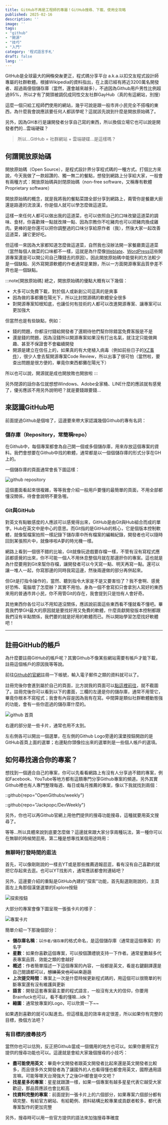 ```yaml
---
title: GitHub不再是工程師的專屬！GitHub搜尋、下載、使用全攻略
published: 2025-02-16
description: ''
image: ''
tags: 
- "github"
- "開源"
- "技巧"
- "入門"
category: '程式語言手札'
draft: false 
lang: ''
---
```


GitHub是全球最大的~~同性交友~~更正，程式碼分享平台 a.k.a.以扣交友程式設計師專屬的社群軟體。根據Wikipedia的資料指出，在上面已經有將近3200萬名開發者、超過兩億個儲存庫（當然，還會越來越多），不過因為Github用戶男性比例超過95%，所以才有了開頭被調侃成同性交友社群GayHub（真的有這網站，別搜）

這麼一個只給工程師們使用的網站，幾乎可說是跟一般市井小民完全不搭嘎的東西，為什麼我會說應該要任何人都該學呢？這就該先說到什麼是開放原始碼了。

另外，因為GH本行是讓開發者分享自己寫的東西，所以換個立場它也可以說是開發者們的...雲端硬碟？

> 所以...GitHub = 社群網站 + 雲端硬碟...是這樣嗎？

## 何謂開放原始碼

開放原始碼（Open Source），是程式設計界分享程式碼的一種方式。打個比方來說，今天我做了一款超讚的、獨一無二的餐點，想發到網路上分享給大家，一般會有兩種方式：開放原始碼與封閉原始碼（non-free software，又稱專有軟體 Proprietary software）

開放原始碼的概念，就是我將我的餐點菜譜全部分享到網路上，甭管你是餐廳大廚還是路邊的流浪漢，你是個人就可以學怎麼做這道菜。

這樣一來任何人都可以做出我的這道菜，也可以依照自己的口味改變這道菜的調味、食材，你喜歡辣一點就改辣一點、因為宗教你不吃豬肉也可以把豬肉換成雞肉。更棒的是你還可以把你調整過的口味分享給原作者（我），然後大家一起改善這道菜，讓它更好吃。

但這樣一來因為大家都知道怎麼做這道菜，自然我也沒辦法開一家餐廳賣這道菜（當然每個人做菜的口味都不一樣，這就是為什麼像[Weblate](https://weblate.org/zh-hant/)、[WordPress](https://wordpress.org/)這些開源專案還是可以開公司自己賺錢去的原因）。因此開放原始碼中能營利的方法較少是一個缺點、另外寫開源軟體的作者通常是業餘，所以一方面開源專案品質參差不齊也是一個缺點。

:::note[開放原始碼]
總之，開放原始碼的優點大概有以下幾個：

- 大多可以免費下載，對於個人或新創公司這真的是爽事
- 因為做的事都攤在陽光下，所以比封閉源碼的軟體安全很多
- 對開源專案知根知底，也讓任何有技術的人都可以改進開源專案、讓專案可以更加強大

但當然也是有些缺點，例如：

- 錢的問題，你都沒付錢給開發者了還期待他們幫你除錯當免費客服是不是
- 還是錢的問題，因為沒錢所以開源專案如果沒有打出名氣，就注定只能做興趣、甚至不保證會不會繼續開發
- 開源是建立在信任上的，如果真的有大佬植入病毒（例如前些日子的[XZ事件](https://www.ithome.com.tw/news/162130)），很少人會去幫開源專案Code Review，所以出事了很可怕（當然啦，要查出問題是很方便的，畢竟你東西都攤在陽光下）

所以也可以說，開源就是成也開放敗也開放啦
:::

另外閉源的話你各位就想想Windows、Adobe全家桶、LINE什麼的應該就有感覺了，優劣應該不用另外說明吧？就是要錢跟要錢...

## 來認識GitHub吧

前面提過Github是個啥了，這邊要來帶大家認識幾個Github的專有名詞：

### 儲存庫（Repository，常簡稱repo）

在Github中，每個專案都會為自己開一個或多個儲存庫，用來存放這個專案的資料。我們會想要在Github中找的軟體，通常都是以一個個儲存庫的形式分享在GH上的。

一個儲存庫的頁面通常會長下圖這樣：

![github repository](/images/github-for-everyone/samhacker_github-for-everyone_1.png)

這個畫面看起來很複雜，等等我會介紹一般用戶要懂的最簡單的頁面，不用全部都懂沒關係，待會會說明不要急喔。

### Git與GitHub

對英文有點敏感度的人應該可以感覺得出來，GitHub是由Git與Hub組合而成的單字。Hub在英文中是中心的意思。而Git指的是GitHub的核心，它是個版本控制軟體，就像幫檔案拍照一樣記錄下儲存庫中所有檔案的編輯紀錄，開發者也可以隨時回到某張照片中，就像哆啦A夢的時光機一樣。

網路上看到一個很不錯的比喻，Git就像玩遊戲要存檔一樣，不管有沒有寫程式應該都感覺的出來，你不可能一個人不用休息整個月就在那邊肝你的專案。這也就是為什麼要用到Git來幫你存檔，讓開發者可以今天寫一點、明天再寫一點。還可以讓一堆人一起，你寫那邊的同時我寫這邊，然後兩邊做的部分再併起來。

但Git是打指令操作的，當然、聽到指令大家是不是又要害怕了？我不會啊、感覺好恐怖、電腦壞了怎麼辦？其實不用怕，身為一個不會寫扣只會拿別人寫好的東西來用的普通市井小民，你不用管Git的存在，我會提到只是怕有人會好奇。

其他東西你各位可以不用知道沒關係，應該說前面這些東西看不懂就看不懂吧。畢竟我們學GH最大的原因就是要找好用又免費的軟體，什麼貢獻開發版本控制都跟我們沒有半點關係，我們要的就是好用的軟體而已。所以開始學習怎麼找好軟體吧！

---

## 註冊GitHub的帳戶

為什麼要註冊GitHub的帳戶呢？其實Github不像某些網站需要有帳戶才能下載，註冊這個帳戶的原因我等等說。

前往[Github的官網](https://github.com/signup)註冊一下帳號，輸入電子郵件之類的資料就可以了。

註冊完後你會進到屬於自己的頁面，比方說我的頁面可以[點這裡前往](https://github.com/510208)，就不截圖了。註冊完後你可以看到以下的畫面，三欄的左邊是你的儲存庫，通常不用管它，畢竟你根本不寫程式；我會有內容是因為我有在寫。中間算是類似社群軟體動態強的功能，會有一些你逛過的儲存庫什麼的。

![github 首頁](/images/github-for-everyone/samhacker_github-for-everyone_2.png)

右邊的部分是一些卡片，通常也用不太到。

左右側各可以開出一個選單，在左側的Github Logo旁邊的漢堡按鈕開啟的是GitHub首頁上面的選單；右邊點你頭像拉出來的選單則是一些個人帳戶的選項。

## 如何尋找適合你的專案？

想找到一個適合自己的專案，你可以先看看網路上有沒有人分享過不錯的專案，例如Facebook、YouTube等地方都有這類專門分享Github專案的頻道。另外其實Github裡也有人專門整理每週、每日或每月推薦的專案，像以下我就找到兩個：

::github{repo="OpenGithubs/weekly"}

::github{repo="Jackpopc/DevWeekly"}

另外，你也可以再Github官網上用他們提供的搜尋功能搜尋，這種就要用英文搜尋了。

等等...所以具體來說到底要怎麼做？這邊就來跟大家分享兩種玩法，第一種你可以在無聊的時候閒逛用，第二種是想專找某個用途時用：

### 無聊時打發時間的逛法

首先，可以像剛剛說的一樣去YT或是那些推薦週報逛逛，看有沒有自己喜歡的就把它存起來去逛。也可以YT找影片，通常應該都會附連結吧？

另外，這邊要介紹的重點是GitHub內建的"探索"功能，首先點選剛剛說的，主頁面左上角那個漢堡選單的Explore按鈕

![探索按鈕](/images/github-for-everyone/samhacker_github-for-everyone_3.png)

大部分的專案會像下圖呈現一張張卡片的樣子：

![專案卡片](/images/github-for-everyone/samhacker_github-for-everyone_4.png)

簡單介紹一下那幾個部分：

- **儲存庫名稱**：以`作者/儲存庫`的格式命名，是這個儲存庫（通常是這個專案）的名字
- **星數**：如果你喜歡這個專案，可以按個讚禮貌支持一下作者。通常星數越多代表專案品質、效能之類的會越好
- **概述**：作者簡單描述一下這個專案的內容，一般都是英文，看是右鍵翻譯還是自己閱讀都可以，~~想練英文也可以來逛逛~~
- **上次提交時間**：專案上一次是什麼時候更新程式碼的，用這個可以很簡單的判斷專案還有沒有維護與更新
- **語言**：開發這套專案最主要的程式語言，一般沒有太大的信仰，你要用Brainfuck也可以，看不看的懂嘛...idk？
- **縮圖**：通常放專案的Logo，可以欣賞一下~~

如果遇到喜歡的就可以點進去。但這樣亂逛的效率肯定很差，所以如果你有完整的目標，換個方法吧？

### 有目標的搜尋技巧

當然你也可以估狗，反正把Github當成一個備用的地方也可以。如果你要用官方提供的搜尋功能也可以。這邊就是會給大家幾個搜尋的小技巧：

- **盡可能使用英文**：畢竟中文開發者跟英文開發者比起來還是英文開發者比較多，而且很多外文開發者為了讓國外的人也看得懂也都會用英文，國際通用語言嘛。可能等哪天台灣強大了之後GH都會是中文吧？
- **找星星多的專案**：星星就跟讚一樣，如果一個專案有越多星星代表它越受大家歡迎，那品質應該也會比較高
- **找資料完整的專案**：前面提到一張卡片上的六個部分，如果專案六個部分都有填完整、有給官方網站、有給範例、資料結構比較專業或貢獻者較多，都代表專案製作的更加完整

另外，搜尋時可以用一些官方提供的語法來加強搜尋準確度